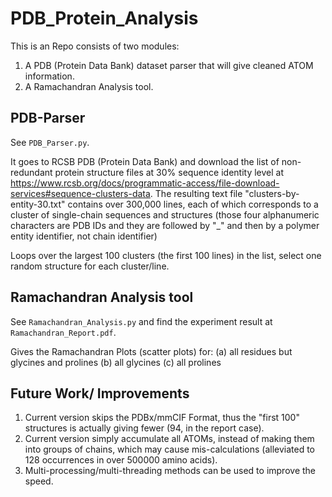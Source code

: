 # PDB_Protein_Analysis

This is an Repo consists of two modules:
1. A PDB (Protein Data Bank) dataset parser that will give cleaned ATOM information.
2. A Ramachandran Analysis tool.

## PDB-Parser
See `PDB_Parser.py`.

It goes to RCSB PDB (Protein Data Bank) and download the list of non-redundant protein structure files at 30% sequence identity level at https://www.rcsb.org/docs/programmatic-access/file-download-services#sequence-clusters-data. The resulting text file "clusters-by-entity-30.txt" contains over 300,000 lines, each of which corresponds to a cluster of single-chain sequences and structures (those four alphanumeric characters are PDB IDs and they are followed by "_" and then by a polymer entity identifier, not chain identifier)

Loops over the largest 100 clusters (the first 100 lines) in the list, select one random structure for each cluster/line.

## Ramachandran Analysis tool
See `Ramachandran_Analysis.py` and find the experiment result at `Ramachandran_Report.pdf`.

Gives the Ramachandran Plots (scatter plots) for:
 (a) all residues but glycines and prolines
 (b) all glycines
 (c) all prolines

## Future Work/ Improvements
1. Current version skips the PDBx/mmCIF Format, thus the "first 100" structures is actually giving fewer (94, in the report case).
2. Current version simply accumulate all ATOMs, instead of making them into groups of chains, which may cause mis-calculations (alleviated to 128 occurrences in over 500000 amino acids).
3. Multi-processing/multi-threading methods can be used to improve the speed.


